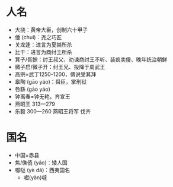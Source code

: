 # 人名
* 大挠：黄帝大臣，创制六十甲子
* 倕 (chuí)：尧之巧匠
* 关龙逢：进言为夏桀所杀
* 比干：进言为商纣王所杀
* 箕子/胥餘：纣王叔父、劝谏商纣王不听、装疯卖傻、晚年统治朝鲜
* 微子启/微子开：纣王兄、投降于周武王
* 高宗=武丁1250-1200，傅说受其拜
* 皋陶 (gāo yáo)：舜臣，掌刑狱
* 咎繇 (gāo yáo)
* 钟离春=钟无艳，齐宣王
* 燕昭王 313—279
* 乐毅 300—260 燕昭王将军 伐齐
# 国名
* 中国=赤县
* 焦/僬僥 (yáo)：矮人国
* 嚈哒 (yè dá)：西夷国名
	* 囐(yàn)噠